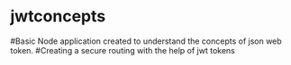 # jwtconcepts
#Basic Node application created to understand the concepts of json web token.
#Creating a secure routing with the help of jwt tokens
